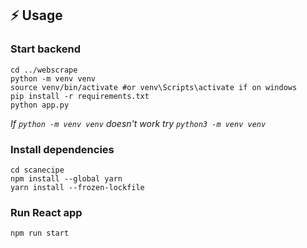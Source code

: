 ## ⚡ Usage

### Start backend
```shell
cd ../webscrape
python -m venv venv
source venv/bin/activate #or venv\Scripts\activate if on windows
pip install -r requirements.txt
python app.py
```
*If `python -m venv venv` doesn't work try `python3 -m venv venv`*

### Install dependencies
```shell
cd scanecipe
npm install --global yarn
yarn install --frozen-lockfile
```

### Run React app
```shell
npm run start
```